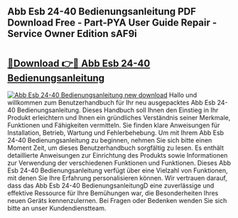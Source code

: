 ## Abb Esb 24-40 Bedienungsanleitung PDF Download Free - Part-PYA User Guide Repair - Service Owner Edition sAF9i

# <h2><a href="http://df3360.blite.top/?on=Abb+Esb+24-40+Bedienungsanleitung">🔗Download 👉🔴 Abb Esb 24-40 Bedienungsanleitung</a></h2>

[![Abb Esb 24-40 Bedienungsanleitung new download](https://i.imgur.com/lujVjoI.png)](http://df3360.blite.top/?on=Abb+Esb+24-40+Bedienungsanleitung)
Hallo und willkommen zum Benutzerhandbuch für Ihr neu ausgepacktes Abb Esb 24-40 Bedienungsanleitung. Dieses Handbuch soll Ihnen den Einstieg in Ihr Produkt erleichtern und Ihnen ein gründliches Verständnis seiner Merkmale, Funktionen und Fähigkeiten vermitteln. Sie finden klare Anweisungen für Installation, Betrieb, Wartung und Fehlerbehebung. Um mit Ihrem Abb Esb 24-40 Bedienungsanleitung zu beginnen, nehmen Sie sich bitte einen Moment Zeit, um dieses Benutzerhandbuch sorgfältig zu lesen. Es enthält detaillierte Anweisungen zur Einrichtung des Produkts sowie Informationen zur Verwendung der verschiedenen Funktionen und Funktionen. Dieses Abb Esb 24-40 Bedienungsanleitung verfügt über eine Vielzahl von Funktionen, mit denen Sie Ihre Erfahrung personalisieren können. Wir vertrauen darauf, dass das Abb Esb 24-40 BedienungsanleitungD eine zuverlässige und effektive Ressource für Ihre Bemühungen war, die Besonderheiten Ihres neuen Geräts kennenzulernen. Bei Fragen oder Bedenken wenden Sie sich bitte an unser Kundendienstteam.

